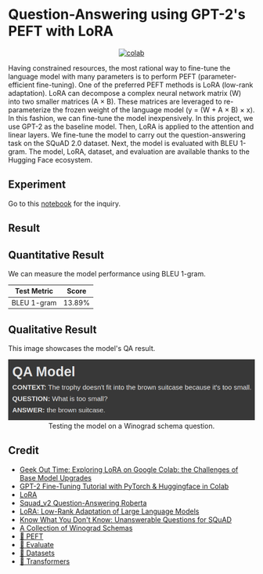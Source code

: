 # Question-Answering using GPT-2's PEFT with LoRA


<div align="center">
    <a href="https://colab.research.google.com/github/reshalfahsi/qa-gpt2-lora/blob/master/Question_Answering_GPT-2_PEFT_LoRA.ipynb"><img src="https://colab.research.google.com/assets/colab-badge.svg" alt="colab"></a>
    <br />
</div>


Having constrained resources, the most rational way to fine-tune the language model with many parameters is to perform PEFT (parameter-efficient fine-tuning). One of the preferred PEFT methods is LoRA (low-rank adaptation). LoRA can decompose a complex neural network matrix (W) into two smaller matrices (A × B). These matrices are leveraged to re-parameterize the frozen weight of the language model (y = (W + A × B) × x). In this fashion, we can fine-tune the model inexpensively. In this project, we use GPT-2 as the baseline model. Then, LoRA is applied to the attention and linear layers. We fine-tune the model to carry out the question-answering task on the SQuAD 2.0 dataset. Next, the model is evaluated with BLEU 1-gram. The model, LoRA, dataset, and evaluation are available thanks to the Hugging Face ecosystem.


## Experiment

Go to this [notebook](https://github.com/reshalfahsi/qa-gpt2-lora/blob/master/Question_Answering_GPT-2_PEFT_LoRA.ipynb) for the inquiry.


## Result

## Quantitative Result

We can measure the model performance using BLEU 1-gram.

Test Metric | Score  |
----------- | -----  |
BLEU 1-gram | 13.89% |


## Qualitative Result

This image showcases the model's QA result.

<p align="center"> <img src="https://github.com/reshalfahsi/qa-gpt2-lora/blob/master/assets/qualitative.png" alt="qualitative" > <br /> Testing the model on a Winograd schema question. </p>


## Credit

- [Geek Out Time: Exploring LoRA on Google Colab: the Challenges of Base Model Upgrades](https://www.linkedin.com/pulse/geek-out-time-exploring-lora-google-colab-challenges-base-nedved-yang-79drc)
- [GPT-2 Fine-Tuning Tutorial with PyTorch & Huggingface in Colab](https://colab.research.google.com/drive/13dZVYEOMhXhkXWfvSMVM1TTtUDrT6Aeh#scrollTo=sh0XKuDvnryn)
- [LoRA](https://colab.research.google.com/github/DanielWarfield1/MLWritingAndResearch/blob/main/LoRA.ipynb)
- [Squad_v2 Question-Answering Roberta](https://www.kaggle.com/code/stpeteishii/squad-v2-question-answering-roberta)
- [LoRA: Low-Rank Adaptation of Large Language Models](https://arxiv.org/pdf/2106.09685)
- [Know What You Don't Know: Unanswerable Questions for SQuAD](https://arxiv.org/pdf/1806.03822)
- [A Collection of Winograd Schemas](https://cs.nyu.edu/~davise/papers/WSOld.html)
- [🤗 PEFT](https://github.com/huggingface/peft)
- [🤗 Evaluate](https://github.com/huggingface/evaluate)
- [🤗 Datasets](https://github.com/huggingface/datasets)
- [🤗 Transformers](https://github.com/huggingface/transformers)
